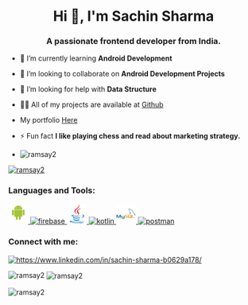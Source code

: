 <h1 align="center">Hi 👋, I'm Sachin Sharma</h1>
<h3 align="center">A passionate frontend developer from India.</h3>




- 🌱 I’m currently learning **Android Development**

- 👯 I’m looking to collaborate on **Android Development Projects**

- 🤝 I’m looking for help with **Data Structure**
- 👨‍💻 All of my projects are available at [Github](https://github.com/Ramsay2)
-    My portfolio [Here](https://portfoliosachinsharma.dorik.io/)

- ⚡ Fun fact **I like playing chess and read about marketing strategy.**
- <p align="left"> <img src="https://komarev.com/ghpvc/?username=ramsay2&label=Profile%20views&color=0e75b6&style=flat" alt="ramsay2" /> </p>

<p align="left"> <a href="https://github.com/ryo-ma/github-profile-trophy"><img src="https://github-profile-trophy.vercel.app/?username=ramsay2" alt="ramsay2" /></a> </p>


<h3 align="left">Languages and Tools:</h3>
<p align="left"> <a href="https://developer.android.com" target="_blank"> <img src="https://raw.githubusercontent.com/devicons/devicon/master/icons/android/android-original-wordmark.svg" alt="android" width="40" height="40"/> </a> <a href="https://firebase.google.com/" target="_blank"> <img src="https://www.vectorlogo.zone/logos/firebase/firebase-icon.svg" alt="firebase" width="40" height="40"/> </a> <a href="https://www.java.com" target="_blank"> <img src="https://raw.githubusercontent.com/devicons/devicon/master/icons/java/java-original.svg" alt="java" width="40" height="40"/> </a> <a href="https://kotlinlang.org" target="_blank"> <img src="https://www.vectorlogo.zone/logos/kotlinlang/kotlinlang-icon.svg" alt="kotlin" width="40" height="40"/> </a> <a href="https://www.mysql.com/" target="_blank"> <img src="https://raw.githubusercontent.com/devicons/devicon/master/icons/mysql/mysql-original-wordmark.svg" alt="mysql" width="40" height="40"/> </a> <a href="https://postman.com" target="_blank"> <img src="https://www.vectorlogo.zone/logos/getpostman/getpostman-icon.svg" alt="postman" width="40" height="40"/> </a> </p>
<h3 align="left">Connect with me:</h3>
<p align="left">
<a href="https://linkedin.com/in/https://www.linkedin.com/in/sachin-sharma-b0629a178/" target="blank"><img align="center" src="https://raw.githubusercontent.com/rahuldkjain/github-profile-readme-generator/master/src/images/icons/Social/linked-in-alt.svg" alt="https://www.linkedin.com/in/sachin-sharma-b0629a178/" height="30" width="40" /></a>
</p>

<p><img align="left" src="https://github-readme-stats.vercel.app/api/top-langs?username=ramsay2&show_icons=true&locale=en&layout=compact" alt="ramsay2" /></p>

<p>&nbsp;<img align="center" src="https://github-readme-stats.vercel.app/api?username=ramsay2&show_icons=true&locale=en" alt="ramsay2" /></p>

<p><img align="center" src="https://github-readme-streak-stats.herokuapp.com/?user=ramsay2&" alt="ramsay2" /></p>
